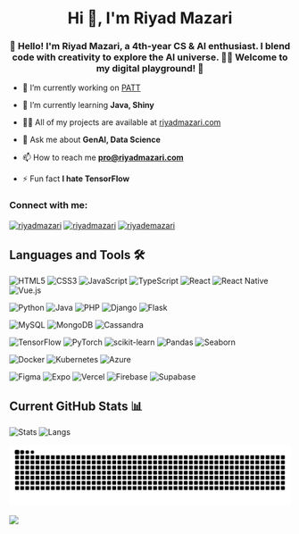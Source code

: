 <h1 align="center">Hi 👋, I'm Riyad Mazari</h1>
<h3 align="center">🚀 Hello! I'm Riyad Mazari, a 4th-year CS & AI enthusiast. I blend code with creativity to explore the AI universe. 🤖💡 Welcome to my digital playground! 🌟</h3>

- 🔭 I’m currently working on [PATT](https://github.com/patt-club)

- 🌱 I’m currently learning **Java, Shiny**

- 👨‍💻 All of my projects are available at [riyadmazari.com](riyadmazari.com)

- 💬 Ask me about **GenAI, Data Science**

- 📫 How to reach me **pro@riyadmazari.com**

- ⚡ Fun fact **I hate TensorFlow**

<h3 align="left">Connect with me:</h3>
<p align="left">
<a href="https://linkedin.com/in/riyadmazari" target="blank"><img align="center" src="https://raw.githubusercontent.com/rahuldkjain/github-profile-readme-generator/master/src/images/icons/Social/linked-in-alt.svg" alt="riyadmazari" height="30" width="40" /></a>
<a href="https://kaggle.com/riyadmazari" target="blank"><img align="center" src="https://raw.githubusercontent.com/rahuldkjain/github-profile-readme-generator/master/src/images/icons/Social/kaggle.svg" alt="riyadmazari" height="30" width="40" /></a>
<a href="https://instagram.com/riyademazari" target="blank"><img align="center" src="https://raw.githubusercontent.com/rahuldkjain/github-profile-readme-generator/master/src/images/icons/Social/instagram.svg" alt="riyademazari" height="30" width="40" /></a>
</p>

## Languages and Tools 🛠️

<!-- Frontend -->
![HTML5](https://img.shields.io/badge/-HTML5-E34F26?style=flat-square&logo=html5&logoColor=white)
![CSS3](https://img.shields.io/badge/-CSS3-1572B6?style=flat-square&logo=css3&logoColor=white)
![JavaScript](https://img.shields.io/badge/-JavaScript-F7DF1E?style=flat-square&logo=javascript&logoColor=black)
![TypeScript](https://img.shields.io/badge/-TypeScript-3178C6?style=flat-square&logo=typescript&logoColor=white)
![React](https://img.shields.io/badge/-React-61DAFB?style=flat-square&logo=react&logoColor=black)
![React Native](https://img.shields.io/badge/-React_Native-61DAFB?style=flat-square&logo=react&logoColor=black)
![Vue.js](https://img.shields.io/badge/-Vue.js-4FC08D?style=flat-square&logo=vue.js&logoColor=white)

<!-- Backend -->
![Python](https://img.shields.io/badge/-Python-3776AB?style=flat-square&logo=python&logoColor=white)
![Java](https://img.shields.io/badge/-Java-007396?style=flat-square&logo=java&logoColor=white)
![PHP](https://img.shields.io/badge/-PHP-777BB4?style=flat-square&logo=php&logoColor=white)
![Django](https://img.shields.io/badge/-Django-092E20?style=flat-square&logo=django&logoColor=white)
![Flask](https://img.shields.io/badge/-Flask-000000?style=flat-square&logo=flask&logoColor=white)

<!-- Databases -->
![MySQL](https://img.shields.io/badge/-MySQL-4479A1?style=flat-square&logo=mysql&logoColor=white)
![MongoDB](https://img.shields.io/badge/-MongoDB-47A248?style=flat-square&logo=mongodb&logoColor=white)
![Cassandra](https://img.shields.io/badge/-Cassandra-1287B1?style=flat-square&logo=apache-cassandra&logoColor=white)

<!-- Machine Learning and Data Science -->
![TensorFlow](https://img.shields.io/badge/-TensorFlow-FF6F00?style=flat-square&logo=tensorflow&logoColor=white)
![PyTorch](https://img.shields.io/badge/-PyTorch-EE4C2C?style=flat-square&logo=pytorch&logoColor=white)
![scikit-learn](https://img.shields.io/badge/-scikit--learn-F7931E?style=flat-square&logo=scikit-learn&logoColor=white)
![Pandas](https://img.shields.io/badge/-Pandas-150458?style=flat-square&logo=pandas&logoColor=white)
![Seaborn](https://img.shields.io/badge/-Seaborn-FF6347?style=flat-square&logo=seaborn&logoColor=white)

<!-- DevOps -->
![Docker](https://img.shields.io/badge/-Docker-2496ED?style=flat-square&logo=docker&logoColor=white)
![Kubernetes](https://img.shields.io/badge/-Kubernetes-326CE5?style=flat-square&logo=kubernetes&logoColor=white)
![Azure](https://img.shields.io/badge/-Azure-0078D4?style=flat-square&logo=microsoft-azure&logoColor=white)

<!-- Other Tools -->
![Figma](https://img.shields.io/badge/-Figma-F24E1E?style=flat-square&logo=figma&logoColor=white)
![Expo](https://img.shields.io/badge/-Expo-000020?style=flat-square&logo=expo&logoColor=white)
![Vercel](https://img.shields.io/badge/-Vercel-000000?style=flat-square&logo=vercel&logoColor=white)
![Firebase](https://img.shields.io/badge/-Firebase-FFCA28?style=flat-square&logo=firebase&logoColor=black)
![Supabase](https://img.shields.io/badge/-Supabase-3ECF8E?style=flat-square&logo=supabase&logoColor=white)


## Current GitHub Stats 📊

![Stats](https://github-readme-stats.vercel.app/api?username=riyadmazari&show_icons=true&hide_border=false&theme=jolly&count_private=true&include_all_commits=true)
![Langs](https://github-readme-stats.vercel.app/api/top-langs/?username=riyadmazari&show_icons=true&hide_border=false&theme=jolly&count_private=true&include_all_commits=true&layout=compact)

<p align="center">
<img src="https://github.com/VishwaGauravIn/VishwaGauravIn/blob/output/github-contribution-grid-snake-dark.svg">
</p>


[![](https://visitcount.itsvg.in/api?id=riyadmazari&label=Profile%20Views&color=6&icon=5&pretty=false)](https://visitcount.itsvg.in)
